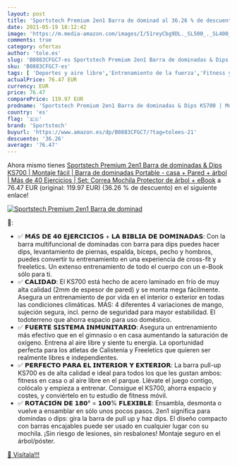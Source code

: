 ```yaml
---
layout: post
title: 'Sportstech Premium 2en1 Barra de dominad al 36.26 % de descuento'
date: 2021-05-19 18:12:42
image: 'https://m.media-amazon.com/images/I/51reyCbg9DL._SL500_._SL400_.jpg'
comments: true
category: ofertas
author: 'tole.es'
slug: 'B0883CFGC7-es Sportstech Premium 2en1 Barra de dominadas & Dips KS700 |...'
sku: 'B0883CFGC7-es'
tags: [ 'Deportes y aire libre','Entrenamiento de la fuerza','Fitness y ejercicio','Soportes para fondos','mochila','sportstech', ]
actualPrice: 76.47 EUR
currency: EUR
price: 76.47
comparePrice: 119.97 EUR
prodname: 'Sportstech Premium 2en1 Barra de dominadas & Dips KS700 | Montaje fácil | Barra de dominadas Portable - casa + Pared + árbol | Más de 40 Ejercicios | Set: Correa  Mochila  Protector de árbol + eBook'
country: 'es'
flag: '🇪🇸'
brand: 'Sportstech'
buyurl: 'https://www.amazon.es/dp/B0883CFGC7/?tag=tolees-21'
descuento: '36.26'
average: '76.47'
---
```


Ahora mismo tienes [Sportstech Premium 2en1 Barra de dominadas & Dips KS700 | Montaje fácil | Barra de dominadas Portable - casa + Pared + árbol | Más de 40 Ejercicios | Set: Correa  Mochila  Protector de árbol + eBook](https://www.amazon.es/dp/B0883CFGC7/?tag=tolees-21) a 76.47 EUR (original: 119.97 EUR) (36.26 %  de descuento) en el siguiente enlace!

[![Sportstech Premium 2en1 Barra de dominad](https://m.media-amazon.com/images/I/51reyCbg9DL._SL500_._SL400_.jpg)](https://www.amazon.es/dp/B0883CFGC7/?tag=tolees-21)

🔎:

- ✅ 𝗠𝗔́𝗦 𝗗𝗘 𝟰𝟬 𝗘𝗝𝗘𝗥𝗖𝗜𝗖𝗜𝗢𝗦 + 𝗟𝗔 𝗕𝗜𝗕𝗟𝗜𝗔 𝗗𝗘 𝗗𝗢𝗠𝗜𝗡𝗔𝗗𝗔𝗦: Con la barra multifuncional de dominadas con barra para dips puedes hacer dips, levantamiento de piernas, espalda, bíceps, pecho y hombros, puedes convertir tu entrenamiento en una experiencia de cross-fit y freeletics. Un extenso entrenamiento de todo el cuerpo con un e-Book sólo para ti.
- ✅ 𝗖𝗔𝗟𝗜𝗗𝗔𝗗: El KS700 está hecho de acero laminado en frío de muy alta calidad (2mm de espesor de pared) y se monta mega fácilmente. Asegura un entrenamiento de por vida en el interior o exterior en todas las condiciones climáticas. MÁS: 4 diferentes 4 variaciones de mango, sujeción segura, incl. perno de seguridad para mayor estabilidad. El todoterreno que ahorra espacio para uso doméstico.
- ✅ 𝗙𝗨𝗘𝗥𝗧𝗘 𝗦𝗜𝗦𝗧𝗘𝗠𝗔 𝗜𝗡𝗠𝗨𝗡𝗜𝗧𝗔𝗥𝗜𝗢: Asegura un entrenamiento más efectivo que en el gimnasio o en casa aumentando la saturación de oxígeno. Entrena al aire libre y siente tu energía. La oportunidad perfecta para los atletas de Calistenia y Freeletics que quieren ser realmente libres e independientes.
- ✅ 𝗣𝗘𝗥𝗙𝗘𝗖𝗧𝗢 𝗣𝗔𝗥𝗔 𝗘𝗟 𝗜𝗡𝗧𝗘𝗥𝗜𝗢𝗥 𝗬 𝗘𝗫𝗧𝗘𝗥𝗜𝗢𝗥: La barra pull-up KS700 es de alta calidad e ideal para todos los que les gustan ambos: fitness en casa o al aire libre en el parque. Llévate el juego contigo, colócalo y empieza a entrenar. Consigue el KS700, ahorra espacio y costes, y conviértelo en tu estudio de fitness móvil.
- ✅ 𝗥𝗢𝗧𝗔𝗖𝗜𝗢́𝗡 𝗗𝗘 𝟭𝟴𝟬° = 𝟭𝟬𝟬% 𝗙𝗟𝗘𝗫𝗜𝗕𝗟𝗘: Ensambla, desmonta o vuelve a ensamblar en sólo unos pocos pasos. 2en1 significa para domindas o dips: gira la barra de pull up y haz dips. El diseño compacto con barras encajables puede ser usado en cualquier lugar con su mochila. ¡Sin riesgo de lesiones, sin resbalones! Montaje seguro en el árbol/póster.

[🛒 Visítala!!!](https://www.amazon.es/dp/B0883CFGC7/?tag=tolees-21)

